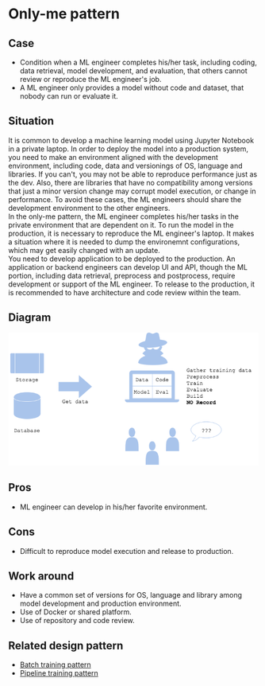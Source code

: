 # Only-me pattern

## Case
- Condition when a ML engineer completes his/her task, including coding, data retrieval, model development, and evaluation, that others cannot review or reproduce the ML engineer's job.
- A ML engineer only provides a model without code and dataset, that nobody can run or evaluate it.

## Situation
It is common to develop a machine learning model using Jupyter Notebook in a private laptop. In order to deploy the model into a production system, you need to make an environment aligned with the development environment, including code, data and versionings of OS, language and libraries. If you can't, you may not be able to reproduce performance just as the dev. Also, there are libraries that have no compatibility among versions that just a minor version change may corrupt model execution, or change in performance. To avoid these cases, the ML engineers should share the development environment to the other engineers.<br>
In the only-me pattern, the ML engineer completes his/her tasks in the private environment that are dependent on it. To run the model in the production, it is necessary to reproduce the ML engineer's laptop. It makes a situation where it is needed to dump the environemnt configurations, which may get easily changed with an update.<br>
You need to develop application to be deployed to the production. An application or backend engineers can develop UI and API, though the ML portion, including data retrieval, preprocess and postprocess, require development or support of the ML engineer. To release to the production, it is recommended to have architecture and code review within the team.

## Diagram
![diagram](diagram.png)


## Pros
- ML engineer can develop in his/her favorite environment.

## Cons
- Difficult to reproduce model execution and release to production.

## Work around
- Have a common set of versions for OS, language and library among model development and production environment.
- Use of Docker or shared platform.
- Use of repository and code review.
  
## Related design pattern
- [Batch training pattern](./../../Batch-training-pattern/design_ja.md)
- [Pipeline training pattern](./../../Pipeline-training-pattern/design_ja.md)